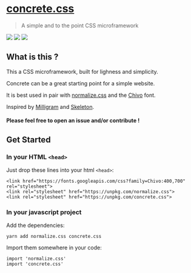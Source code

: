 # [concrete.css](https://concrete.style)

> A simple and to the point CSS microframework

[![](https://img.shields.io/npm/v/concrete.css.svg)](https://www.npmjs.com/package/concrete.css)
[![](https://img.shields.io/bundlephobia/minzip/concrete.css.svg)](https://bundlephobia.com/result?p=concrete.css)
[![](https://img.shields.io/npm/dw/concrete.css.svg)](https://www.npmjs.com/package/concrete.css)

## What is this ?

This a CSS microframework, built for lighness and simplicity.
 
Concrete can be a great starting point for a simple website.
 
It is best used in pair with [normalize.css](https://necolas.github.io/normalize.css/) and the [Chivo](https://www.omnibus-type.com/fonts/chivo/) font.

Inspired by [Milligram](https://milligram.io/) and [Skeleton](http://getskeleton.com/).

#### Please feel free to open an issue and/or contribute !

## Get Started

### In your HTML `<head>`
Just drop these lines into your html `<head>`:
```
<link href="https://fonts.googleapis.com/css?family=Chivo:400,700" rel="stylesheet">
<link rel="stylesheet" href="https://unpkg.com/normalize.css">
<link rel="stylesheet" href="https://unpkg.com/concrete.css">
```

### In your javascript project
Add the dependencies:
```
yarn add normalize.css concrete.css
```
Import them somewhere in your code:
```
import 'normalize.css'
import 'concrete.css'
```
